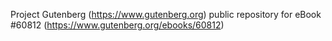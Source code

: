 Project Gutenberg (https://www.gutenberg.org) public repository for eBook #60812 (https://www.gutenberg.org/ebooks/60812)
